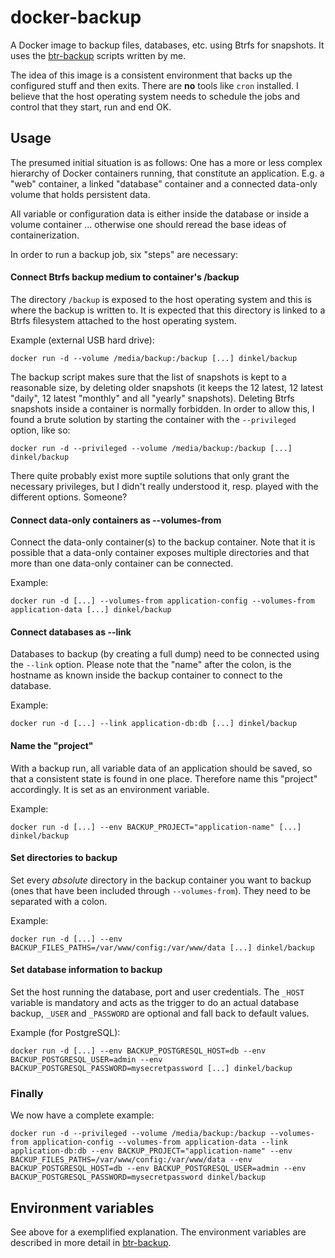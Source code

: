 docker-backup
=============

A Docker image to backup files, databases, etc. using Btrfs for snapshots. It
uses the  [btr-backup](https://github.com/dinkel/btr-backup) scripts written by
me.

The idea of this image is a consistent environment that backs up the configured
stuff and then exits. There are **no** tools like `cron` installed. I believe
that the host operating system needs to schedule the jobs and control that they
start, run and end OK.

Usage
-----

The presumed initial situation is as follows: One has a more or less complex
hierarchy of Docker containers running, that constitute an application. E.g. a
"web" container, a linked "database" container and a connected data-only volume
that holds persistent data.

All variable or configuration data is either inside the database or inside a
volume container ... otherwise one should reread the base ideas of
containerization.

In order to run a backup job, six "steps" are necessary:

#### Connect Btrfs backup medium to container's /backup

The directory `/backup` is exposed to the host operating system and this is
where the backup is written to. It is expected that this directory is linked to
a Btrfs filesystem attached to the host operating system.

Example (external USB hard drive):

    docker run -d --volume /media/backup:/backup [...] dinkel/backup

The backup script makes sure that the list of snapshots is kept to a reasonable
size, by deleting older snapshots (it keeps the 12 latest, 12 latest "daily", 12
latest "monthly" and all "yearly" snapshots). Deleting Btrfs snapshots inside a
container is normally forbidden. In order to allow this, I found a brute
solution by starting the container with the `--privileged` option, like so:

    docker run -d --privileged --volume /media/backup:/backup [...] dinkel/backup

There quite probably exist more suptile solutions that only grant the necessary
privileges, but I didn't really understood it, resp. played with the different
options. Someone?

#### Connect data-only containers as --volumes-from

Connect the data-only container(s) to the backup container. Note that it is
possible that a data-only container exposes multiple directories and that more
than one data-only container can be connected.

Example:

    docker run -d [...] --volumes-from application-config --volumes-from application-data [...] dinkel/backup

#### Connect databases as --link

Databases to backup (by creating a full dump) need to be connected using the
`--link` option. Please note that the "name" after the colon, is the hostname
as known inside the backup container to connect to the database.

Example:

    docker run -d [...] --link application-db:db [...] dinkel/backup

#### Name the "project"

With a backup run, all variable data of an application should be saved, so that
a consistent state is found in one place. Therefore name this "project"
accordingly. It is set as an environment variable.

Example:

    docker run -d [...] --env BACKUP_PROJECT="application-name" [...] dinkel/backup

#### Set directories to backup

Set every *absolute* directory in the backup container you want to backup (ones
that have been included through `--volumes-from`). They need to be separated
with a colon.

Example:

    docker run -d [...] --env BACKUP_FILES_PATHS=/var/www/config:/var/www/data [...] dinkel/backup

#### Set database information to backup

Set the host running the database, port and user credentials. The `_HOST`
variable is mandatory and acts as the trigger to do an actual database backup,
`_USER` and `_PASSWORD` are optional and fall back to default values.

Example (for PostgreSQL):

    docker run -d [...] --env BACKUP_POSTGRESQL_HOST=db --env BACKUP_POSTGRESQL_USER=admin --env BACKUP_POSTGRESQL_PASSWORD=mysecretpassword [...] dinkel/backup

### Finally

We now have a complete example:

    docker run -d --privileged --volume /media/backup:/backup --volumes-from application-config --volumes-from application-data --link application-db:db --env BACKUP_PROJECT="application-name" --env BACKUP_FILES_PATHS=/var/www/config:/var/www/data --env BACKUP_POSTGRESQL_HOST=db --env BACKUP_POSTGRESQL_USER=admin --env BACKUP_POSTGRESQL_PASSWORD=mysecretpassword dinkel/backup

Environment variables
---------------------

See above for a exemplified explanation. The environment variables are described
in more detail in [btr-backup](https://github.com/dinkel/btr-backup).
